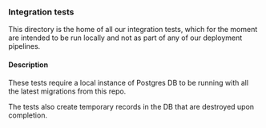 ### Integration tests

This directory is the home of all our integration tests, which for the moment are intended to be run locally and not as part of any of our deployment pipelines.

#### Description

These tests require a local instance of Postgres DB to be running with all the latest migrations from this repo.

The tests also create temporary records in the DB that are destroyed upon completion.

